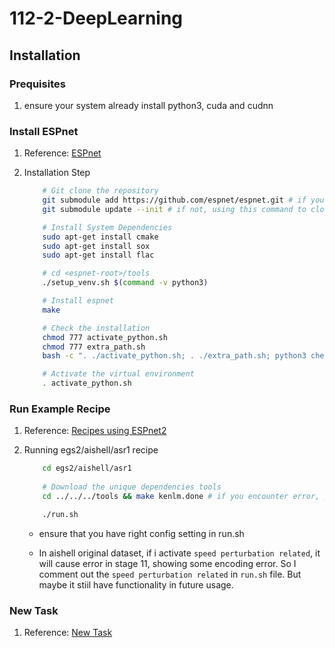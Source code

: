 # 112-2-DeepLearning

## Installation

### Prequisites

1. ensure your system already install python3, cuda and cudnn

### Install ESPnet

1. Reference: [ESPnet](https://espnet.github.io/espnet/installation.html#step-2-installation-espnet)

2. Installation Step

    ```bash
        # Git clone the repository
        git submodule add https://github.com/espnet/espnet.git # if you first time clone the repository
        git submodule update --init # if not, using this command to clone and update the submodule

        # Install System Dependencies
        sudo apt-get install cmake
        sudo apt-get install sox
        sudo apt-get install flac

        # cd <espnet-root>/tools
        ./setup_venv.sh $(command -v python3)

        # Install espnet
        make

        # Check the installation
        chmod 777 activate_python.sh
        chmod 777 extra_path.sh
        bash -c ". ./activate_python.sh; . ./extra_path.sh; python3 check_install.py"

        # Activate the virtual environment
        . activate_python.sh
    ```

### Run Example Recipe

1. Reference: [Recipes using ESPnet2](https://espnet.github.io/espnet/espnet2_tutorial.html)

2. Running egs2/aishell/asr1 recipe

    ```bash
        cd egs2/aishell/asr1
        
        # Download the unique dependencies tools
        cd ../../../tools && make kenlm.done # if you encounter error, you can try to run `make kenlm.done` again

        ./run.sh
    ```
    
    - ensure that you have right config setting in run.sh

    - In aishell original dataset, if i activate `speed perturbation related`, it will cause error in stage 11, showing some encoding error. So I comment out the `speed perturbation related` in `run.sh` file. But maybe it stiil have functionality in future usage.

### New Task

1. Reference: [New Task](https://espnet.github.io/espnet/notebook/espnet2_new_task_tutorial_CMU_11751_18781_Fall2022.html)